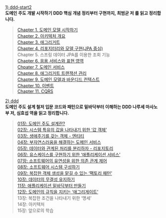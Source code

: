 [1) ddd-start2](https://product.kyobobook.co.kr/detail/S000001810495) <br>
**도메인 주도 개발 시작하기 DDD 핵심 개념 정리부터 구현까지, 최범균 저 를 읽고 정리합니다. <br>**
> [Chapter 1. 도메인 모델 시작하기](https://medium.com/@18corsair/도메인-주도-개발-시작하기-최범균-1장-도메인-모델-시작하기-422d1f96974c) <br>
> [Chapter 2. 아키텍처 개요](https://medium.com/@18corsair/도메인-주도-개발-시작하기-최범균-2장-아키텍처-개요-c5b140afdd16) <br>
> [Chapter 3. 애그리거트](https://medium.com/@18corsair/도메인-주도-개발-시작하기-최범균-3장-애그리거트-d0c6f07e9c1e) <br>
> [Chapter 4. 리포지터리와 모델 구현(JPA 중심) <br>](https://medium.com/@18corsair/도메인-주도-개발-시작하기-최범균-4장-리포지터리와-모델-구현-166999a861a3)
> Chapter 5. 스프링 데이터 JPA를 이용한 조회 기능 <br>
> [Chapter 6. 응용 서비스와 표현 영역 <br>](https://medium.com/@18corsair/도메인-주도-개발-시작하기-최범균-6장-응용-서비스와-표현-영역-736ef7b57809)
> [Chpater 7. 도메인 서비스 <br>](https://medium.com/@18corsair/도메인-주도-개발-시작하기-최범균-7장-도메인-서비스-1602f8904713)
> [Chapter 8. 애그리거트 트랜잭션 관리 <br>](https://medium.com/@18corsair/도메인-주도-개발-시작하기-최범균-8장-애그리거트-트랜잭션-관리-aec23d397c32)
> [Chapter 9. 도메인 모델과 바운디드 컨텍스트 <br>](https://medium.com/@18corsair/도메인-주도-개발-시작하기-최범균-9장-도메인-모델과-바운디드-컨텍스트-f9b13c3bafa9)
> [Chapter 10. 이벤트 <br>](https://medium.com/@18corsair/도메인-주도-개발-시작하기-최범균-10장-이벤트-c82177529ed2)
> [Chapter 11. CQRS <br>](https://medium.com/@18corsair/도메인-주도-개발-시작하기-최범균-11장-cqrs-b9068d7caaa9)

[2) ddd](https://product.kyobobook.co.kr/detail/S000001766446) <br>
**도메인 주도 설계 철저 입문 코드와 패턴으로 밑바닥부터 이해하는 DDD 나루세 마사노부 저, 심효섭 역을 읽고 정리합니다. <br>**
> [01장: 도메인 주도 설계란? <br>](https://medium.com/@18corsair/도메인-주도-설계-철저-입문-나루세-마사노부-저-심효섭-역-1장-도메인-주도-설계란-4d1ea47079f1)
> [02장: 시스템 특유의 값을 나타내기 위한 ‘값 객체’ <br>](https://medium.com/@18corsair/도메인-주도-설계-철저-입문-나루세-마사노부-저-심효섭-역-2장-시스템-특유의-값을-나타내기-위한-값-객체-5f63dbaca756)
> [03장: 생애주기를 갖는 객체 - 엔티티 <br>](https://medium.com/@18corsair/도메인-주도-설계-철저-입문-나루세-마사노부-저-심효섭-역-3장-생애주기를-갖는-객체-엔티티-645a56dc83f)
> [04장: 부자연스러움을 해결하는 도메인 서비스 <br>](https://medium.com/@18corsair/도메인-주도-설계-철저-입문-나루세-마사노부-저-심효섭-역-4장-부자연스러움을-해결하는-도메인-서비스-b2114a07e65a)
> [05장: 데이터와 관계된 처리를 분리하자 - 리포지토리 <br>](https://medium.com/@18corsair/도메인-주도-설계-철저-입문-나루세-마사노부-저-심효섭-역-5장-데이터와-관계된-처리를-분리하자-리포지토리-881a024b96ec)
> [06장: 유스케이스를 구현하기 위한 ‘애플리케이션 서비스’ <br>](https://medium.com/@18corsair/도메인-주도-설계-철저-입문-나루세-마사노부-저-심효섭-역-6장-유스케이스를-구현하기-위한-애플리케이션-서비스-d3bc5999edb1)
> [07장: 소프트웨어의 유연성을 위한 의존 관계 제어 <br>](https://medium.com/@18corsair/도메인-주도-설계-철저-입문-나루세-마사노부-저-심효섭-역-7장-소프트웨어의-유연성을-위한-의존-관계-제어-24f31b08fa06)
> [08장: 소프트웨어 시스템 구성하기 <br>](https://medium.com/@18corsair/도메인-주도-설계-철저-입문-나루세-마사노부-저-심효섭-역-8장-소프트웨어-시스템-구성하기-9a9ba8bb14ae)
> [09장: 복잡한 객체 생성을 맡길 수 있는 ‘팩토리 패턴’ <br>](https://medium.com/@18corsair/도메인-주도-설계-철저-입문-나루세-마사노부-저-심효섭-역-9장-복잡한-객체-생성을-맡길-수-있는-팩토리-패턴-991b31e374b3)
> [10장: 데이터의 무결성 유지하기 <br>](https://medium.com/@18corsair/도메인-주도-설계-철저-입문-나루세-마사노부-저-심효섭-역-10장-데이터-무결성-유지하기-595f67eeaf78)
> [11장: 애플리케이션 밑바닥부터 만들기 <br>](https://medium.com/@18corsair/도메인-주도-설계-철저-입문-나루세-마사노부-저-심효섭-역-11장-애플리케이션-밑바닥부터-만들기-de8e199934f3)
> [12장: 도메인의 규칙을 지키는 ‘애그리게이트’ <br>](https://medium.com/@18corsair/도메인-주도-설계-철저-입문-나루세-마사노부-저-심효섭-역-12장-도메인의-규칙을-지키는-애그리게이트-4344f31ce6f9)
> 13장: 복잡한 조건을 나타내기 위한 ‘명세’ <br>
> 14장: 아키텍처 <br>
> 15장: 앞으로의 학습 <br>